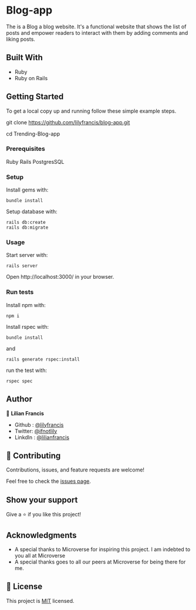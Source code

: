 # Blog-app

The is a Blog a blog website. It's a functional website that shows the list of posts and empower readers to interact with them by adding comments and liking posts.

## Built With

- Ruby
- Ruby on Rails
## Getting Started

To get a local copy up and running follow these simple example steps.

git clone https://github.com/lilyfrancis/blog-app.git

cd Trending-Blog-app

### Prerequisites
Ruby
Rails
PostgresSQL

### Setup
Install gems with:
```
bundle install
```
Setup database with:
```
rails db:create
rails db:migrate
```

### Usage
Start server with:

```
rails server
```

Open http://localhost:3000/ in your browser.

### Run tests
Install npm with:
```
npm i
```
Install rspec with:
```
bundle install
```
and
```
rails generate rspec:install
```
run the test with:
```
rspec spec
```

## Author

👤 **Lilian Francis**

- Github : [@lilyfrancis](https://github.com/lilyfrancis)
- Twitter: [@ifnotlily](https://twitter.com/ifnotlily)
- LinkdIn : [@lilianfrancis](https://www.linkedin.com/in/lilianfrancis/)


## 🤝 Contributing

Contributions, issues, and feature requests are welcome!

Feel free to check the [issues page](https://github.com/lilyfrancis/blog-app/issues).

## Show your support

Give a ⭐️ if you like this project!

## Acknowledgments

- A special thanks to Microverse for inspiring this project. I am indebted to you all at Microverse
- A special thanks goes to all our peers at Microverse for being there for me.

## 📝 License

This project is [MIT](./MIT.md) licensed.
